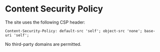 # Content Security Policy

The site uses the following CSP header:

```
Content-Security-Policy: default-src 'self'; object-src 'none'; base-uri 'self';
```

No third-party domains are permitted.
